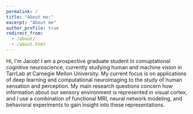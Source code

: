 ```yaml
---
permalink: /
title: "About me:"
excerpt: "About me"
author_profile: true
redirect_from:
  - /about/
  - /about.html
---
```


Hi, I'm Jacob! I am a prospective graduate student in comuptational cognitive neuroscience, currently studying human and machine vision in TarrLab at Carnegie Mellon University. My current focus is on applications of deep learning and computational neuroimaging to the study of human sensation and perception. My main research questions concern how information about our sensory environment is represented in visual cortex, and I use a combination of functional MRI, neural network modeling, and behavioral experiments to gain insight into these representations.
